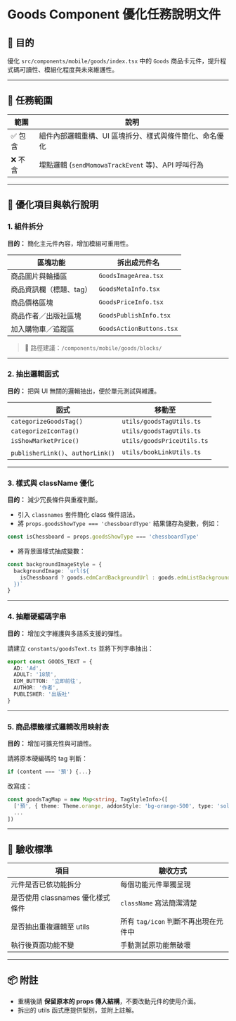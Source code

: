 
# Goods Component 優化任務說明文件

## 🔧 目的
優化 `src/components/mobile/goods/index.tsx` 中的 `Goods` 商品卡元件，提升程式碼可讀性、模組化程度與未來維護性。

---

## 📁 任務範圍

| 範圍 | 說明 |
|------|------|
| ✅ 包含 | 組件內部邏輯重構、UI 區塊拆分、樣式與條件簡化、命名優化 |
| ❌ 不含 | 埋點邏輯 (`sendMomowaTrackEvent` 等)、API 呼叫行為 |

---

## 📌 優化項目與執行說明

### 1. 組件拆分
**目的：** 簡化主元件內容，增加模組可重用性。

| 區塊功能             | 拆出成元件名                     |
|----------------------|----------------------------------|
| 商品圖片與輪播區     | `GoodsImageArea.tsx`             |
| 商品資訊欄（標題、tag）| `GoodsMetaInfo.tsx`              |
| 商品價格區塊         | `GoodsPriceInfo.tsx`             |
| 商品作者／出版社區塊 | `GoodsPublishInfo.tsx`           |
| 加入購物車／追蹤區   | `GoodsActionButtons.tsx`         |

> 📁 路徑建議：`/components/mobile/goods/blocks/`

---

### 2. 抽出邏輯函式
**目的：** 把與 UI 無關的邏輯抽出，便於單元測試與維護。

| 函式                      | 移動至                          |
|---------------------------|----------------------------------|
| `categorizeGoodsTag()`     | `utils/goodsTagUtils.ts`         |
| `categorizeIconTag()`      | `utils/goodsTagUtils.ts`         |
| `isShowMarketPrice()`      | `utils/goodsPriceUtils.ts`       |
| `publisherLink()`、`authorLink()` | `utils/bookLinkUtils.ts`   |

---

### 3. 樣式與 className 優化
**目的：** 減少冗長條件與重複判斷。

- 引入 `classnames` 套件簡化 class 條件語法。
- 將 `props.goodsShowType === 'chessboardType'` 結果儲存為變數，例如：

```ts
const isChessboard = props.goodsShowType === 'chessboardType'
```

- 將背景圖樣式抽成變數：

```ts
const backgroundImageStyle = {
  backgroundImage: `url(${
    isChessboard ? goods.edmCardBackgroundUrl : goods.edmListBackgroundUrl
  })`
}
```

---

### 4. 抽離硬編碼字串
**目的：** 增加文字維護與多語系支援的彈性。

請建立 `constants/goodsText.ts` 並將下列字串抽出：

```ts
export const GOODS_TEXT = {
  AD: 'Ad',
  ADULT: '18禁',
  EDM_BUTTON: '立即前往',
  AUTHOR: '作者',
  PUBLISHER: '出版社'
}
```

---

### 5. 商品標籤樣式邏輯改用映射表
**目的：** 增加可擴充性與可讀性。

請將原本硬編碼的 tag 判斷：

```ts
if (content === '預') {...}
```

改寫成：

```ts
const goodsTagMap = new Map<string, TagStyleInfo>([
  ['預', { theme: Theme.orange, addonStyle: 'bg-orange-500', type: 'solid' }],
  ...
])
```

---

## 🧪 驗收標準

| 項目                             | 驗收方式 |
|----------------------------------|----------|
| 元件是否已依功能拆分             | 每個功能元件單獨呈現 |
| 是否使用 classnames 優化樣式條件 | `className` 寫法簡潔清楚 |
| 是否抽出重複邏輯至 utils         | 所有 `tag/icon` 判斷不再出現在元件中 |
| 執行後頁面功能不變               | 手動測試原功能無破壞 |

---

## 📦 附註

- 重構後請 **保留原本的 props 傳入結構**，不要改動元件的使用介面。
- 拆出的 utils 函式應提供型別，並附上註解。
